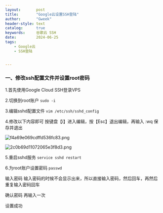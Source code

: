 ```yaml
---
layout:       post
title:        "Google云设置SSH登陆"
author:       "Gweek"
header-style: text
catalog:      true
keywords:     谷歌云 SSH
date:         2024-06-25
tags:
    - Google云 
    - SSH登陆


---
```


### 一、修改ssh配置文件并设置root密码

1.首先使用Google Cloud SSH登录VPS

2.切换到root账户 `sudo -i`

3.编辑sshd配置文件 `vim /etc/ssh/sshd_config`

4.修改以下内容即可 按键盘【i】进入编辑，按【Esc】退出编辑，再输入 :wq 保存并退出

![f4a69e069cdffd536fc83.png](https://img.myla.eu.org/file/f4a69e069cdffd536fc83.png)

![2c0b69d11072065e3f8d3.png](https://img.myla.eu.org/file/2c0b69d11072065e3f8d3.png)

5.重启sshd服务 `service sshd restart`

6.为root账户设置密码 `passwd`

输入密码 输入密码的时候不会显示出来，所以直接输入密码，然后回车，再然后重复输入密码回车

确认密码 再输入一次

设置成功
